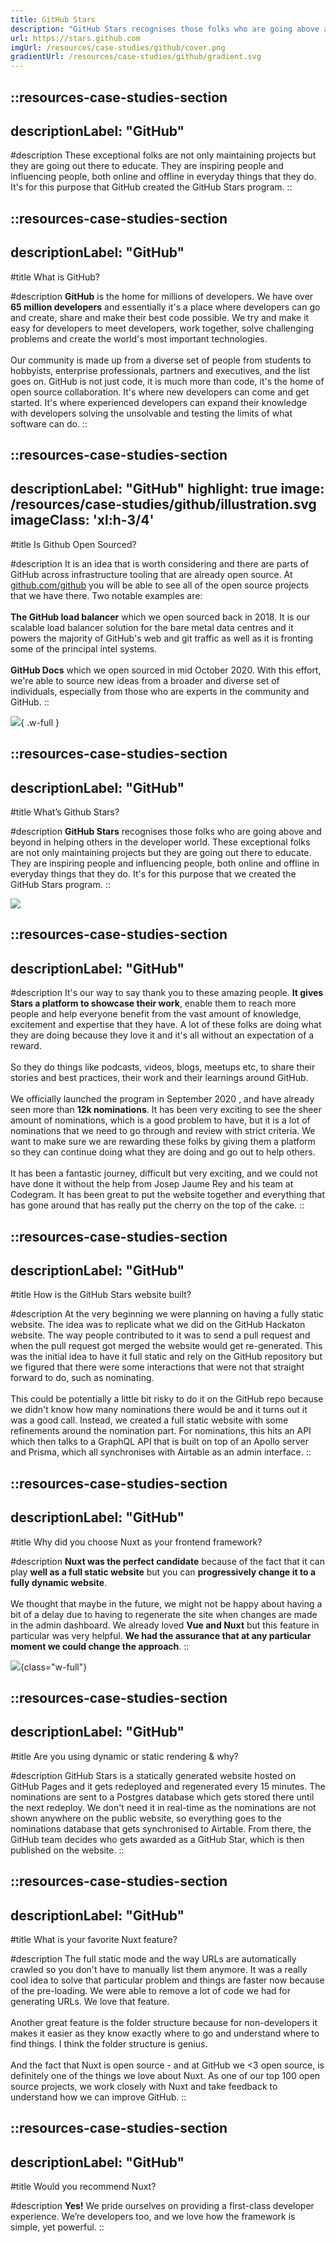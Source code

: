 ```yaml
---
title: GitHub Stars
description: "GitHub Stars recognises those folks who are going above and beyond in helping others in the developer world."
url: https://stars.github.com
imgUrl: /resources/case-studies/github/cover.png
gradientUrl: /resources/case-studies/github/gradient.svg
---
```


::resources-case-studies-section
---
descriptionLabel: "GitHub"
---

#description
These exceptional folks are not only maintaining projects but they are going out there to educate. They are inspiring people and influencing people, both online and offline in everyday things that they do. It's for this purpose that GitHub created the GitHub Stars program.
::

::resources-case-studies-section
---
descriptionLabel: "GitHub"
---

#title
What is GitHub?

#description
**GitHub** is the home for millions of developers. We have over **65 million developers** and essentially it's a place where developers can go and create, share and make their best code possible. We try and make it easy for developers to meet developers, work together, solve challenging problems and create the world's most important technologies.
<br>
<br>
Our community is made up from a diverse set of people from students to hobbyists, enterprise professionals, partners and executives, and the list goes on. GitHub is not just code, it is much more than code, it's the home of open source collaboration. It's where new developers can come and get started. It's where experienced developers can expand their knowledge with developers solving the unsolvable and testing the limits of what software can do.
::

::resources-case-studies-section
---
descriptionLabel: "GitHub"
highlight: true
image: /resources/case-studies/github/illustration.svg
imageClass: 'xl:h-3/4'
---

#title
Is Github Open Sourced?

#description
It is an idea that is worth considering and there are parts of GitHub across infrastructure tooling that are already open source. At [github.com/github](https://github.com/github) you will be able to see all of the open source projects that we have there. Two notable examples are:
<br>
<br>
**The GitHub load balancer** which we open sourced back in 2018. It is our scalable load balancer solution for the bare metal data centres and it powers the majority of GitHub's web and git traffic as well as it is fronting some of the principal intel systems.
<br>
<br>
**GitHub Docs** which we open sourced in mid October 2020. With this effort, we're able to source new ideas from a broader and diverse set of individuals, especially from those who are experts in the community and GitHub.
::

![](/resources/case-studies/github/section1.png){ .w-full }

::resources-case-studies-section
---
descriptionLabel: "GitHub"
---

#title
What’s Github Stars?

#description
**GitHub Stars** recognises those folks who are going above and beyond in helping others in the developer world. These exceptional folks are not only maintaining projects but they are going out there to educate. They are inspiring people and influencing people, both online and offline in everyday things that they do. It's for this purpose that we created the GitHub Stars program.
::

![](/resources/case-studies/github/section2.png)

::resources-case-studies-section
---
descriptionLabel: "GitHub"
---

#description
It's our way to say thank you to these amazing people. **It gives Stars a platform to showcase their work**, enable them to reach more people and help everyone benefit from the vast amount of knowledge, excitement and expertise that they have. A lot of these folks are doing what they are doing because they love it and it's all without an expectation of a reward.
<br><br>
So they do things like podcasts, videos, blogs, meetups etc, to share their stories and best practices, their work and their learnings around GitHub.
<br><br>
We officially launched the program in September 2020 , and have already seen more than **12k nominations**. It has been very exciting to see the sheer amount of nominations, which is a good problem to have, but it is a lot of nominations that we need to go through and review with strict criteria. We want to make sure we are rewarding these folks by giving them a platform so they can continue doing what they are doing and go out to help others.
<br><br>
It has been a fantastic journey, difficult but very exciting, and we could not have done it without the help from Josep Jaume Rey and his team at Codegram. It has been great to put the website together and everything that has gone around that has really put the cherry on the top of the cake.
::

::resources-case-studies-section
---
descriptionLabel: "GitHub"
---

#title
How is the GitHub Stars website built?

#description
At the very beginning we were planning on having a fully static website. The idea was to replicate what we did on the GitHub Hackaton website. The way people contributed to it was to send a pull request and when the pull request got merged the website would get re-generated. This was the initial idea to have it full static and rely on the GitHub repository but we figured that there were some interactions that were not that straight forward to do, such as nominating.
<br><br>
This could be potentially a little bit risky to do it on the GitHub repo because we didn't know how many nominations there would be and it turns out it was a good call. Instead, we created a full static website with some refinements around the nomination part. For nominations, this hits an API which then talks to a GraphQL API that is built on top of an Apollo server and Prisma, which all synchronises with Airtable as an admin interface.
::

::resources-case-studies-section
---
descriptionLabel: "GitHub"
---

#title
Why did you choose Nuxt as your frontend framework?

#description
**Nuxt was the perfect candidate** because of the fact that it can play **well as a full static website** but you can **progressively change it to a fully dynamic website**.
<br><br>
We thought that maybe in the future, we might not be happy about having a bit of a delay due to having to regenerate the site when changes are made in the admin dashboard. We already loved **Vue and Nuxt** but this feature in particular was very helpful. **We had the assurance that at any particular moment we could change the approach**.
::

![](/resources/case-studies/github/section3.png){class="w-full"}

::resources-case-studies-section
---
descriptionLabel: "GitHub"
---

#title
Are you using dynamic or static rendering & why?

#description
GitHub Stars is a statically generated website hosted on GitHub Pages and it gets redeployed and regenerated every 15 minutes. The nominations are sent to a Postgres database which gets stored there until the next redeploy. We don't need it in real-time as the nominations are not shown anywhere on the public website, so everything goes to the nominations database that gets synchronised to Airtable. From there, the GitHub team decides who gets awarded as a GitHub Star, which is then published on the website.
::

::resources-case-studies-section
---
descriptionLabel: "GitHub"
---

#title
What is your favorite Nuxt feature?

#description
The full static mode and the way URLs are automatically crawled so you don't have to manually list them anymore. It was a really cool idea to solve that particular problem and things are faster now because of the pre-loading. We were able to remove a lot of code we had for generating URLs. We love that feature.
<br><br>
Another great feature is the folder structure because for non-developers it makes it easier as they know exactly where to go and understand where to find things. I think the folder structure is genius.
<br><br>
And the fact that Nuxt is open source - and at GitHub we <3 open source, is definitely one of the things we love about Nuxt. As one of our top 100 open source projects, we work closely with Nuxt and take feedback to understand how we can improve GitHub.
::

::resources-case-studies-section
---
descriptionLabel: "GitHub"
---

#title
Would you recommend Nuxt?

#description
**Yes!** We pride ourselves on providing a first-class developer experience. We’re developers too, and we love how the framework is simple, yet powerful.
::

